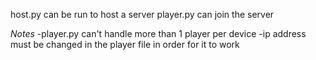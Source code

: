 host.py can be run to host a server
player.py can join the server

*Notes*
  -player.py can't handle more than 1 player per device 
  -ip address must be changed in the player file in order for it to work
